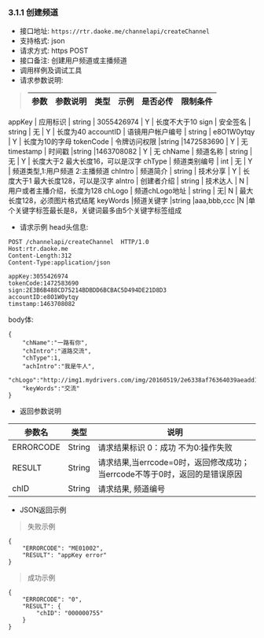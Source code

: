 ### 3.1.1 创建频道
* 接口地址: `https://rtr.daoke.me/channelapi/createChannel`
* 支持格式: json
* 请求方式: https POST
* 接口备注: 创建用户频道或主播频道
* 调用样例及调试工具
* 请求参数说明:

> 参数         | 参数说明    | 类型       |   示例      | 是否必传 | 限制条件
>--------------|-------------|------------|-------------|--------------|----------------
 appKey         | 应用标识    | string   | 3055426974    | Y           | 长度不大于10
 sign         | 安全签名      | string     | 无         | Y           | 长度为40
 accountID    | 语镜用户帐户编号 | string  | e8O1W0ytqy | Y           | 长度为10的字母
 tokenCode     | 令牌访问权限  |string     |1472583690 | Y          | 无
 timestamp     | 时间戳        |string     |1463708082 | Y          | 无
 chName   | 频道名称      | string    | 无       | Y           | 长度大于2 最大长度16，可以是汉字
 chType   | 频道类别编号  | int  | 无        | Y      | 频道类型,1:用户频道 2:主播频道
 chIntro | 频道简介   | string  | 技术分享    | Y           | 长度大于1 最大长度128，可以是汉字
 aIntro    | 创建者介绍 | string  | 技术达人 | N           | 用户或者主播介绍，长度为128
 chLogo   | 频道chLogo地址  | string | 无| N | 最大长度128，必须图片格式结尾
 keyWords  |频道关键字   |string |aaa,bbb,ccc |N |单个关键字标签最长是8，关键词最多由5个关键字标签组成


* 请求示例
head头信息:

```
POST /channelapi/createChannel  HTTP/1.0
Host:rtr.daoke.me
Content-Length:312
Content-Type:application/json

appKey:3055426974
tokenCode:1472583690
sign:2E3B6B488CD75214BDBDD6BCBAC5D494DE21D8D3
accountID:e8O1W0ytqy
timstamp:1463708082
```

body体:
```
{
    "chName":"一路有你",
    "chIntro":"道路交流",
    "chType":1,
    "achIntro":"我是牛人",
    "chLogo":"http://img1.mydrivers.com/img/20160519/2e6338af76364039aeadd114e121feb1.jpg",
    "keyWords":"交流"
}

```

* 返回参数说明

参数名    |	类型	| 说明
----------|---------|---------------------------------------
ERRORCODE |String	|请求结果标识 0：成功 不为0:操作失败
RESULT	  |String	|请求结果,当errcode=0时，返回修改成功；当errcode不等于0时，返回的是错误原因
chID     |String | 请求结果, 频道编号


* JSON返回示例

> 失败示例
>
```
{
    "ERRORCODE": "ME01002",
    "RESULT": "appKey error"
}
```
>成功示例
>
```
{
    "ERRORCODE": "0",
    "RESULT": {
        "chID": "000000755"
    }
}
```
